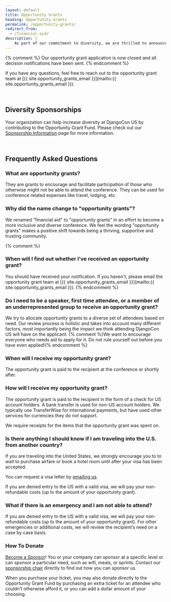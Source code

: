 ```yaml
---
layout: default
title: Opportunity Grants
heading: Opportunity Grants
permalink: /opportunity-grants/
redirect_from:
  - /financial-aid/
description: |
    As part of our commitment to diversity, we are thrilled to announce that we will be supporting individuals who need opportunity grants to attend DjangoCon US
---
```


{% comment %}
Our opportunity grant application is now closed and all decision notifications have been sent.
{% endcomment %}

If you have any questions, feel free to reach out to the opportunity grant team at [{{ site.opportunity_grants_email }}](mailto:{{ site.opportunity_grants_email }}).


<br>

## Diversity Sponsorships

Your organization can help increase diversity at DjangoCon US by contributing to the Opportunity Grant Fund. Please check out our [Sponsorship Information](/sponsors/information/) page for more information.

<br>

## Frequently Asked Questions

### What are opportunity grants?
They are grants to encourage and facilitate participation of those who otherwise might not be able to attend the conference. They can be used for conference related expenses like travel, lodging, etc.

### Why did the name change to "opportunity grants"?
We renamed "financial aid" to "opportunity grants" in an effort to become a more inclusive and diverse conference. We feel the wording "opportunity grants" makes a positive shift towards being a thriving, supportive and trusting community.

{% comment %}
### When will I find out whether I've received an opportunity grant?

You should have received your notification. If you haven't, please email the opportunity grant team at [{{ site.opportunity_grants_email }}](mailto:{{ site.opportunity_grants_email }}).
{% endcomment %}

### Do I need to be a speaker, first time attendee, or a member of an underrepresented group to receive an opportunity grant?

We try to allocate opportunity grants to a diverse set of attendees based on need. Our review process is holistic and takes into account many different factors, most importantly being the impact we think attending DjangoCon US will have on the applicant. {% comment %}We want to encourage everyone who needs aid to apply for it. Do not rule yourself out before you have even applied!{% endcomment %}

### When will I receive my opportunity grant?

The opportunity grant is paid to the recipient at the conference or shortly after.

### How will I receive my opportunity grant?

The opportunity grant is paid to the recipient in the form of a check for US account holders. A bank transfer is used for non-US account holders. We typically use TransferWise for international payments, but have used other services for currencies they do not support.

We require receipts for the items that the opportunity grant was spent on.

### Is there anything I should know if I am traveling into the U.S. from another country?

If you are traveling into the United States, we strongly encourage you to to wait to purchase airfare or book a hotel room until after your visa has been accepted.

You can request a visa letter by <a href="mailto:{{site.visa_email}}">emailing us</a>.

If you are denied entry to the US with a valid visa, we will pay your non-refundable costs (up to the amount of your opportunity grant).

### What if there is an emergency and I am not able to attend?

If you are denied entry to the US with a valid visa, we will pay your non-refundable costs (up to the amount of your opportunity grant). For other emergencies or additional costs, we will review the recipient’s need on a case by case basis.

### How To Donate

[Become a Sponsor](/sponsors/information/)! You or your company can sponsor at a specific level or can sponsor a particular need, such as wifi, meals, or sprints. Contact our <a href="mailto:{{site.sponsors_email}}">sponsorship chair</a> directly to find out how you can sponsor us.

When you purchase your ticket, you may also donate directly to the Opportunity Grant Fund by purchasing an extra ticket for an attendee who couldn’t otherwise afford it, or you can add a dollar amount of your choosing.
